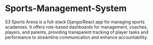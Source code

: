 # Sports-Management-System
S3 Sports Arena is a full-stack Django/React app for managing sports academies. It offers role-based dashboards for management, coaches, players, and parents, providing transparent tracking of player tasks and performance to streamline communication and enhance accountability.
